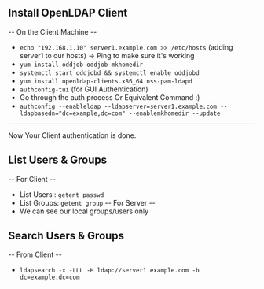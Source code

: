 ## Install OpenLDAP Client
 -- On the Client Machine -- 
- `echo "192.168.1.10" server1.example.com >> /etc/hosts` (adding server1 to our hosts)   -> Ping to make sure it's working
- `yum install oddjob oddjob-mkhomedir`
- `systemctl start oddjobd && systemctl enable oddjobd`
- `yum install openldap-clients.x86_64 nss-pam-ldapd`
- `authconfig-tui` (for GUI Authentication)
- Go through the auth process
Or Equivalent Command :) 
- `authconfig --enableldap --ldapserver=server1.example.com --ldapbasedn="dc=example,dc=com" --enablemkhomedir --update`   
____________________
Now Your Client authentication is done.


## List Users & Groups 
  -- For Client --
- List Users : `getent passwd`
- List Groups: `getent group`
-- For Server --
- We can see our local groups/users only


## Search Users & Groups
 -- From Client --
- `ldapsearch -x -LLL -H ldap://server1.example.com -b dc=example,dc=com`
